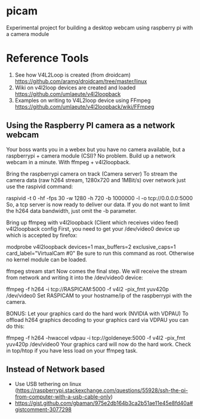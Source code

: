 # picam
Experimental project for building a desktop webcam using raspberry pi with a camera module


# Reference Tools

1. See how V4L2Loop is created (from droidcam) https://github.com/aramg/droidcam/tree/master/linux 
2. Wiki on v4l2loop devices are created and loaded https://github.com/umlaeute/v4l2loopback
3. Examples on writing to V4L2loop device using FFmpeg https://github.com/umlaeute/v4l2loopback/wiki/FFmpeg
 
## Using the Raspberry PI camera as a network webcam
Your boss wants you in a webex but you have no camera available, but a raspberrypi + camera module (CSI)? No problem. Build up a network webcam in a minute. With ffmpeg + v4l2loopback.

  Bring the raspberrypi camera on track (Camera server)
  To stream the camera data (raw h264 stream, 1280x720 and 1MBit/s) over network just use the raspivid command:

  raspivid -t 0 -hf -fps 30 -w 1280 -h 720 -b 1000000 -l -o tcp://0.0.0.0:5000
  So, a tcp server is now ready to deliver our data. If you do not want to limit the h264 data bandwidth, just omit the -b parameter.

  Bring up ffmpeg with v4l2loopback (Client which receives video feed)
  v4l2loopback config
  First, you need to get your /dev/video0 device up which is accepted by firefox:

  modprobe v4l2loopback devices=1 max_buffers=2 exclusive_caps=1 card_label="VirtualCam #0"
  Be sure to run this command as root. Otherwise no kernel module can be loaded.

  ffmpeg stream start
  Now comes the final step. We will receive the stream from network and writing it into the /dev/video0 device:

  ffmpeg -f h264 -i tcp://RASPICAM:5000 -f v4l2 -pix_fmt yuv420p /dev/video0
  Set RASPICAM to your hostname/ip of the raspberrypi with the camera.

  BONUS: Let your graphics card do the hard work (NVIDIA with VDPAU)
  To offload h264 graphics decoding to your graphics card via VDPAU you can do this:

  ffmpeg -f h264 -hwaccel vdpau -i tcp://goldeneye:5000 -f v4l2 -pix_fmt yuv420p /dev/video0
  Your graphics card will now do the hard work. Check in top/htop if you have less load on your ffmpeg task.

## Instead of Network based
- Use USB tethering on linux (https://raspberrypi.stackexchange.com/questions/55928/ssh-the-pi-from-computer-with-a-usb-cable-only) 
- https://gist.github.com/gbaman/975e2db164b3ca2b51ae11e45e8fd40a#gistcomment-3077298 
